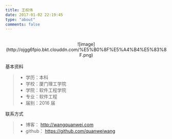 ```yaml
---
title: 王权伟
date: 2017-01-02 22:19:45
type: "about"
comments: false
---
```

</br>
<center>![image](http://ojgg6fpio.bkt.clouddn.com/%E5%B0%8F%E5%A4%B4%E5%83%8F.png)</center> 
</br>
基本资料

> - 学历：本科
> - 学校：厦门理工学院
> - 学院：软件工程学院
> - 专业：软件工程
> - 届别：2016 届

联系方式

> - 博客：    http://wangquanwei.com
> - github：  https://github.com/quanweiwang
